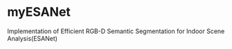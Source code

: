 # myESANet
Implementation of Efficient RGB-D Semantic Segmentation for Indoor Scene Analysis(ESANet)
